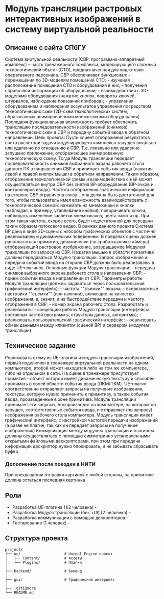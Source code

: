 # Модуль трансляции растровых интерактивных изображений в систему виртуальной реальности
## Описание с сайта СПбГУ
Система виртуальной реальности (СВР, программно-аппаратный комплекс) – часть тренажерного комплекса, моделирующего сложный технологический объект (СТО), предназначенная для подготовки оперативного персонала. СВР обеспечивает функционал: - перемещения по 3D-моделям помещений СТО; - изучения расположение помещений СТО и оборудования в них; - получения справочной информации об оборудовании; - взаимодействия с 3D-моделями оборудования (нажатие кнопок, повороты ключей, штурвалов, наблюдение показаний приборов); - управления оборудованием и наблюдения результатов управления посредством технологических схем (2D-схем технологических систем, образованных анимированными мнемознаками оборудования). Последняя функциональная возможность требует обеспечить трансляцию последовательности изображений (снимков) технологических схем в СВР и передачу событий ввода в обратном направлении. Цель проекта: Пусть клиент отображения результатов счета расчетной задачи моделирующего комплекса запущен локально или удаленно по отношению к СВР. Т.е. локально или удаленно запущено приложение, отображающее анимированную технологическую схему. Тогда Модуль трансляции передает последовательность снимков выбранного экрана рабочего стола данного ПК в направлении СВР и принимает события ввода (нажатия левой и правой кнопок мыши) в обратном направлении. Таким образом, отображение технологической схемы и взаимодействие с ней может осуществляться внутри СВР без снятия ВР-оборудования (ВР-очков и контроллеров ввода). Частота отображения графической информации на стороне СВР ограничена снизу – она должна быть достаточной для того, чтобы пользователь имел возможность взаимодействовать с технологической схемой: нажимать на мнемознаки и кнопки (наблюдая, к примеру, утапливание кнопки), поворачивать ключи, наблюдать изменение засветки мнемознаков, цвета ламп и пр. При этом такая частота, скорее всего, будет недостаточной для передачи таким образом потокового видео. В рамках данного проекта Система ВР дана в виде 3D-сцены с набором графических объектов с частично реализованным динамическим поведением. В пределах сцены должен располагаться примитив, динамически (по срабатыванию таймера) отображающий растровое изображение, возвращаемое Модулем трансляции по запросу из СВР. Нажатия мышью в области примитива должны передаваться Модулю трансляции. Запрос изображения и передача событий ввода на стороне СВР должны быть реализованы в виде UE-плагинов. Основные функции Модуля трансляции: - передача снимков выбранного экрана рабочего стола в направлении СВР; - прием событий ввода в направлении от СВР. Параметры работы Модуля трансляции (должны задаваться через пользовательский графический интерфейс): - частота ""съемки"" экрана; - всевозможные настройки ""съемки"" (при наличии), влияющие на качество изображения, а, значит, и на быстродействие передачи и частоту отображения в СВР; - номер экрана рабочего стола. Разработать и реализовать: - концепцию работы Модуля трансляции (интерфейсы составных частей программы, структуры данных, алгоритмы); - реализовать пользовательский графический интерфейс; - реализовать обмен данными между клиентом (сценой ВР) и сервером (модулем трансляции).
## Техническое задание
Реализовать схему из UE-плагина и модуля трансляции изображений, первый подключен в тренажере виртуальной реальности на одном компьютере, второй может находится либо на том же компьютере, либо на отдельном в сети.
На сцене в тренажере присутствует примитив - объект которой имеет динамическую текстуру и способен принимать в своей области события ввода (ЛКМ/ПКМ). UE-плагин соответственно отправляет запросы на получение изображения, текстуры, которую нужно применить к примитиву, а также события ввода, произведенные в зоне примитива. Модуль трансляции принимает эти запросы, воспроизводит на компьютере, на котором он запущен, соответственные события ввода, и отправляет (по запросу) изображения рабочего стола компьютера.
Модуль трансляции имеет графический интерфейс, с настройкой частотой передачи изображений (а разве не плагин, так как он передает запросы на получение изображения)
Коммуникация между модулем трансляции и плагином должны осуществляться с помощью симметрично установленными открытыми файловыми дескрипторами, при этом при передаче информации дескриптор нужно блокировать, и не забывать сбрасывать буфер
### Дополнение после поездки в НИТИ
При прекращении отправки картинок с любой стороны, на примитиве должна остаться последняя картинка
## Роли
- Разработка UE-плагина (1/2 человека) -
- Разработка Модуля трансляции (бек +UI) (2 человека) -
- Разработка коммуникации с помощью дескрипторов -
- Тестирование (1 человек) -
## Структура проекта
```text
project/
├── ue/                    # Unreal Engine проект
│   ├── Content/           # Ассеты
│   └── Plugins/           # Плагин
│
├── backend/               # Бекенд
│   
├── gui/                   # Графический интерфейс
│
├── .gitignore
└── README.md
```
